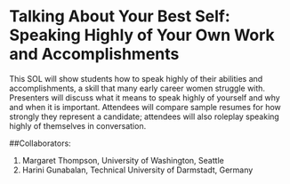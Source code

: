 # Talking About Your Best Self: Speaking Highly of Your Own Work and Accomplishments

This SOL will show students how to speak highly of their abilities and accomplishments, a skill that many early career women struggle with. Presenters will discuss what it means to speak highly of yourself and why and when it is important. Attendees will compare sample resumes for how strongly they represent a candidate; attendees will also roleplay speaking highly of themselves in conversation.

##Collaborators:
1. Margaret Thompson, University of Washington, Seattle 
2. Harini Gunabalan, Technical University of Darmstadt, Germany
